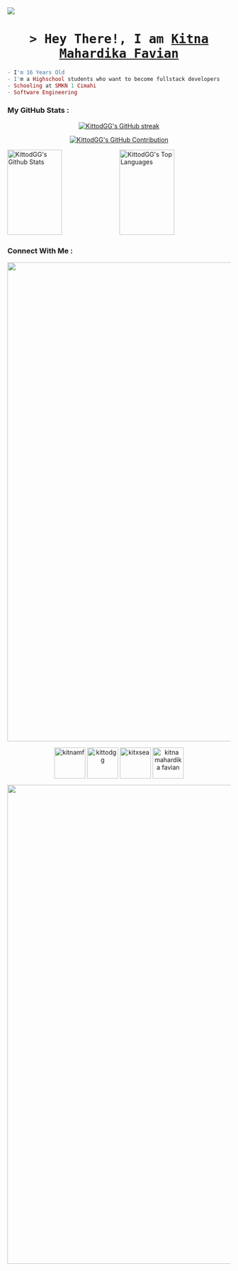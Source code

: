 <img src="https://github.com/Anmol-Baranwal/Cool-GIFs-For-GitHub/assets/74038190/d48893bd-0757-481c-8d7e-ba3e163feae7" />
<h1 align="center">
        <samp>
          &gt; Hey There!, I am <b><a target="_blank" href="kitnamf.my.id">Kitna Mahardika Favian</a></b>
        </samp>
</h1>

```elixir
- I'm 16 Years Old
- I'm a Highschool students who want to become fullstack developers
- Schooling at SMKN 1 Cimahi
- Software Engineering 
```

<h3 align="left">My GitHub Stats : </h3>

<p align="center">
  <a href="https://github.com/kittodgg">
    <img src="https://github-readme-streak-stats.herokuapp.com/?user=kittodgg&theme=radical&border=7F3FBF&background=0D1117" alt="KittodGG's GitHub streak"/>
  </a>
</p>

<p align="center">
  <a href="https://github.com/kittodgg">
    <img src="https://github-profile-summary-cards.vercel.app/api/cards/profile-details?username=kittodgg&theme=radical" alt="KittodGG's GitHub Contribution"/>
  </a>
</p>

<a> 
    <a href="https://github.com/kittodgg"><img alt="KittodGG's Github Stats" src="https://denvercoder1-github-readme-stats.vercel.app/api?username=kittodgg&show_icons=true&count_private=true&theme=react&border_color=7F3FBF&bg_color=0D1117&title_color=F85D7F&icon_color=F8D866" height="192px" width="49.5%"/></a>
  <a href="https://github.com/kittodgg"><img alt="KittodGG's Top Languages" src="https://denvercoder1-github-readme-stats.vercel.app/api/top-langs/?username=kittodgg&langs_count=8&layout=compact&theme=react&border_color=7F3FBF&bg_color=0D1117&title_color=F85D7F&icon_color=F8D866" height="192px" width="49.5%"/></a>
  <br/>
</a>

<h3 align="left">Connect With Me :</h3>

<img src="https://user-images.githubusercontent.com/74038190/212284100-561aa473-3905-4a80-b561-0d28506553ee.gif" width="1080">

<p align="center">
<a href="https://www.linkedin.com/in/kitna-mahardika-favian-77801729b?utm_source=share&utm_campaign=share_via&utm_content=profile&utm_medium=android_app" target="blank"><img align="center" src="https://user-images.githubusercontent.com/74038190/235294012-0a55e343-37ad-4b0f-924f-c8431d9d2483.gif" alt="kitnamf" height="70" width="70" /></a>
<a href="https://fb.com/kittodgg" target="blank"><img align="center" src="https://user-images.githubusercontent.com/74038190/235294010-ec412ef5-e3da-4efa-b1d4-0ab4d4638755.gif" alt="kittodgg" height="70" width="70" /></a>
<a href="https://instagram.com/kitxsea" target="blank"><img align="center" src="https://user-images.githubusercontent.com/74038190/235294013-a33e5c43-a01c-43f6-b44d-a406d8b4ab75.gif" alt="kitxsea" height="70" width="70" /></a>
<a href="https://www.youtube.com/@kitnamahardikafavian410" target="blank"><img align="center" src="https://user-images.githubusercontent.com/74038190/235294007-de441046-823e-4eff-89bf-d4df52858b65.gif" alt="kitna mahardika favian" height="70" width="70" /></a>
</p>

<img src="https://user-images.githubusercontent.com/74038190/212284100-561aa473-3905-4a80-b561-0d28506553ee.gif" width="1080">
